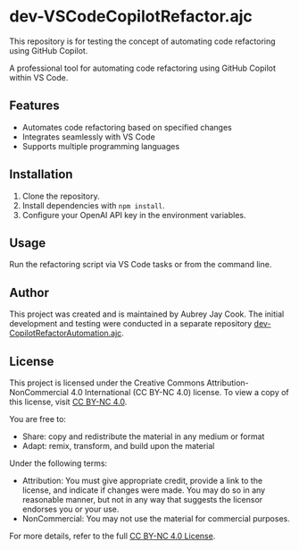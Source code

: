 # dev-VSCodeCopilotRefactor.ajc
This repository is for testing the concept of automating code refactoring using GitHub Copilot.

A professional tool for automating code refactoring using GitHub Copilot within VS Code.

## Features

- Automates code refactoring based on specified changes
- Integrates seamlessly with VS Code
- Supports multiple programming languages

## Installation

1. Clone the repository.
2. Install dependencies with `npm install`.
3. Configure your OpenAI API key in the environment variables.

## Usage

Run the refactoring script via VS Code tasks or from the command line.

## Author

This project was created and is maintained by Aubrey Jay Cook. The initial development and testing were conducted in a separate repository [dev-CopilotRefactorAutomation.ajc](https://github.com/aubreyjcook/dev-CopilotRefactorAutomation.ajc).

## License

This project is licensed under the Creative Commons Attribution-NonCommercial 4.0 International (CC BY-NC 4.0) license. To view a copy of this license, visit [CC BY-NC 4.0](https://creativecommons.org/licenses/by-nc/4.0/legalcode).

You are free to:

- Share: copy and redistribute the material in any medium or format
- Adapt: remix, transform, and build upon the material

Under the following terms:

- Attribution: You must give appropriate credit, provide a link to the license, and indicate if changes were made. You may do so in any reasonable manner, but not in any way that suggests the licensor endorses you or your use.
- NonCommercial: You may not use the material for commercial purposes.

For more details, refer to the full [CC BY-NC 4.0 License](https://creativecommons.org/licenses/by-nc/4.0/legalcode).
